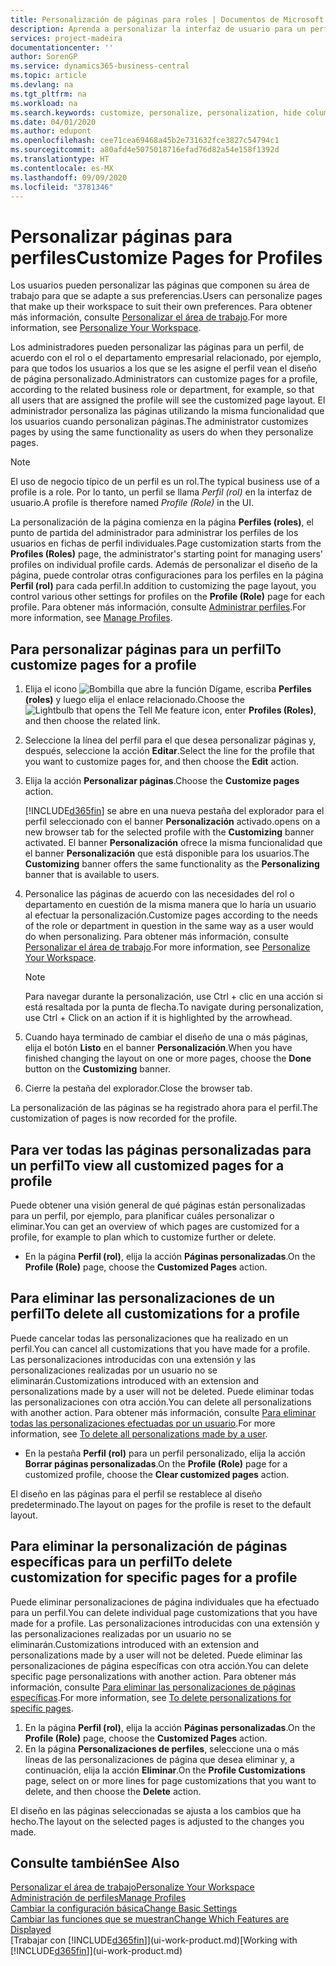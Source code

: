 ```yaml
---
title: Personalización de páginas para roles | Documentos de Microsoft
description: Aprenda a personalizar la interfaz de usuario para un perfil (rol) para que todos los usuarios asignados a ese rol vean un espacio de trabajo personalizado.
services: project-madeira
documentationcenter: ''
author: SorenGP
ms.service: dynamics365-business-central
ms.topic: article
ms.devlang: na
ms.tgt_pltfrm: na
ms.workload: na
ms.search.keywords: customize, personalize, personalization, hide columns, remove fields, move fields
ms.date: 04/01/2020
ms.author: edupont
ms.openlocfilehash: cee71cea69468a45b2e731632fce3827c54794c1
ms.sourcegitcommit: a80afd4e5075018716efad76d82a54e158f1392d
ms.translationtype: HT
ms.contentlocale: es-MX
ms.lasthandoff: 09/09/2020
ms.locfileid: "3781346"
---
```

# <a name="customize-pages-for-profiles"></a><span data-ttu-id="a72cd-103">Personalizar páginas para perfiles</span><span class="sxs-lookup"><span data-stu-id="a72cd-103">Customize Pages for Profiles</span></span>
<span data-ttu-id="a72cd-104">Los usuarios pueden personalizar las páginas que componen su área de trabajo para que se adapte a sus preferencias.</span><span class="sxs-lookup"><span data-stu-id="a72cd-104">Users can personalize pages that make up their workspace to suit their own preferences.</span></span> <span data-ttu-id="a72cd-105">Para obtener más información, consulte [Personalizar el área de trabajo](ui-personalization-user.md).</span><span class="sxs-lookup"><span data-stu-id="a72cd-105">For more information, see [Personalize Your Workspace](ui-personalization-user.md).</span></span>

<span data-ttu-id="a72cd-106">Los administradores pueden personalizar las páginas para un perfil, de acuerdo con el rol o el departamento empresarial relacionado, por ejemplo, para que todos los usuarios a los que se les asigne el perfil vean el diseño de página personalizado.</span><span class="sxs-lookup"><span data-stu-id="a72cd-106">Administrators can customize pages for a profile, according to the related business role or department, for example, so that all users that are assigned the profile will see the customized page layout.</span></span> <span data-ttu-id="a72cd-107">El administrador personaliza las páginas utilizando la misma funcionalidad que los usuarios cuando personalizan páginas.</span><span class="sxs-lookup"><span data-stu-id="a72cd-107">The administrator customizes pages by using the same functionality as users do when they personalize pages.</span></span>

> [!NOTE]
> <span data-ttu-id="a72cd-108">El uso de negocio típico de un perfil es un rol.</span><span class="sxs-lookup"><span data-stu-id="a72cd-108">The typical business use of a profile is a role.</span></span> <span data-ttu-id="a72cd-109">Por lo tanto, un perfil se llama *Perfil (rol)* en la interfaz de usuario.</span><span class="sxs-lookup"><span data-stu-id="a72cd-109">A profile is therefore named *Profile (Role)* in the UI.</span></span>

<span data-ttu-id="a72cd-110">La personalización de la página comienza en la página **Perfiles (roles)**, el punto de partida del administrador para administrar los perfiles de los usuarios en fichas de perfil individuales.</span><span class="sxs-lookup"><span data-stu-id="a72cd-110">Page customization starts from the **Profiles (Roles)** page, the administrator's starting point for managing users' profiles on individual profile cards.</span></span> <span data-ttu-id="a72cd-111">Además de personalizar el diseño de la página, puede controlar otras configuraciones para los perfiles en la página **Perfil (rol)** para cada perfil.</span><span class="sxs-lookup"><span data-stu-id="a72cd-111">In addition to customizing the page layout, you control various other settings for profiles on the **Profile (Role)** page for each profile.</span></span> <span data-ttu-id="a72cd-112">Para obtener más información, consulte [Administrar perfiles](admin-users-profiles-roles.md).</span><span class="sxs-lookup"><span data-stu-id="a72cd-112">For more information, see [Manage Profiles](admin-users-profiles-roles.md).</span></span>

## <a name="to-customize-pages-for-a-profile"></a><span data-ttu-id="a72cd-113">Para personalizar páginas para un perfil</span><span class="sxs-lookup"><span data-stu-id="a72cd-113">To customize pages for a profile</span></span>
1. <span data-ttu-id="a72cd-114">Elija el icono ![Bombilla que abre la función Dígame](media/ui-search/search_small.png "Dígame qué desea hacer"), escriba **Perfiles (roles)** y luego elija el enlace relacionado.</span><span class="sxs-lookup"><span data-stu-id="a72cd-114">Choose the ![Lightbulb that opens the Tell Me feature](media/ui-search/search_small.png "Tell me what you want to do") icon, enter **Profiles (Roles)**, and then choose the related link.</span></span>
2. <span data-ttu-id="a72cd-115">Seleccione la línea del perfil para el que desea personalizar páginas y, después, seleccione la acción **Editar**.</span><span class="sxs-lookup"><span data-stu-id="a72cd-115">Select the line for the profile that you want to customize pages for, and then choose the **Edit** action.</span></span>
3. <span data-ttu-id="a72cd-116">Elija la acción **Personalizar páginas**.</span><span class="sxs-lookup"><span data-stu-id="a72cd-116">Choose the **Customize pages** action.</span></span>

    [!INCLUDE[d365fin](includes/d365fin_md.md)] <span data-ttu-id="a72cd-117">se abre en una nueva pestaña del explorador para el perfil seleccionado con el banner **Personalización** activado.</span><span class="sxs-lookup"><span data-stu-id="a72cd-117">opens on a new browser tab for the selected profile with the **Customizing** banner activated.</span></span> <span data-ttu-id="a72cd-118">El banner **Personalización** ofrece la misma funcionalidad que el banner **Personalización** que está disponible para los usuarios.</span><span class="sxs-lookup"><span data-stu-id="a72cd-118">The **Customizing** banner offers the same functionality as the **Personalizing** banner that is available to users.</span></span>

4. <span data-ttu-id="a72cd-119">Personalice las páginas de acuerdo con las necesidades del rol o departamento en cuestión de la misma manera que lo haría un usuario al efectuar la personalización.</span><span class="sxs-lookup"><span data-stu-id="a72cd-119">Customize pages according to the needs of the role or department in question in the same way as a user would do when personalizing.</span></span> <span data-ttu-id="a72cd-120">Para obtener más información, consulte [Personalizar el área de trabajo](ui-personalization-user.md).</span><span class="sxs-lookup"><span data-stu-id="a72cd-120">For more information, see [Personalize Your Workspace](ui-personalization-user.md).</span></span>

    > [!NOTE]
    > <span data-ttu-id="a72cd-121">Para navegar durante la personalización, use Ctrl + clic en una acción si está resaltada por la punta de flecha.</span><span class="sxs-lookup"><span data-stu-id="a72cd-121">To navigate during personalization, use Ctrl + Click on an action if it is highlighted by the arrowhead.</span></span>

5. <span data-ttu-id="a72cd-122">Cuando haya terminado de cambiar el diseño de una o más páginas, elija el botón **Listo** en el banner **Personalización**.</span><span class="sxs-lookup"><span data-stu-id="a72cd-122">When you have finished changing the layout on one or more pages, choose the **Done** button on the **Customizing** banner.</span></span>
6. <span data-ttu-id="a72cd-123">Cierre la pestaña del explorador.</span><span class="sxs-lookup"><span data-stu-id="a72cd-123">Close the browser tab.</span></span>

<span data-ttu-id="a72cd-124">La personalización de las páginas se ha registrado ahora para el perfil.</span><span class="sxs-lookup"><span data-stu-id="a72cd-124">The customization of pages is now recorded for the profile.</span></span>

## <a name="to-view-all-customized-pages-for-a-profile"></a><span data-ttu-id="a72cd-125">Para ver todas las páginas personalizadas para un perfil</span><span class="sxs-lookup"><span data-stu-id="a72cd-125">To view all customized pages for a profile</span></span>
<span data-ttu-id="a72cd-126">Puede obtener una visión general de qué páginas están personalizadas para un perfil, por ejemplo, para planificar cuáles personalizar o eliminar.</span><span class="sxs-lookup"><span data-stu-id="a72cd-126">You can get an overview of which pages are customized for a profile, for example to plan which to customize further or delete.</span></span>

- <span data-ttu-id="a72cd-127">En la página **Perfil (rol)**, elija la acción **Páginas personalizadas**.</span><span class="sxs-lookup"><span data-stu-id="a72cd-127">On the **Profile (Role)** page, choose the **Customized Pages** action.</span></span>

## <a name="to-delete-all-customizations-for-a-profile"></a><span data-ttu-id="a72cd-128">Para eliminar las personalizaciones de un perfil</span><span class="sxs-lookup"><span data-stu-id="a72cd-128">To delete all customizations for a profile</span></span>
<span data-ttu-id="a72cd-129">Puede cancelar todas las personalizaciones que ha realizado en un perfil.</span><span class="sxs-lookup"><span data-stu-id="a72cd-129">You can cancel all customizations that you have made for a profile.</span></span> <span data-ttu-id="a72cd-130">Las personalizaciones introducidas con una extensión y las personalizaciones realizadas por un usuario no se eliminarán.</span><span class="sxs-lookup"><span data-stu-id="a72cd-130">Customizations introduced with an extension and personalizations made by a user will not be deleted.</span></span> <span data-ttu-id="a72cd-131">Puede eliminar todas las personalizaciones con otra acción.</span><span class="sxs-lookup"><span data-stu-id="a72cd-131">You can delete all personalizations with another action.</span></span> <span data-ttu-id="a72cd-132">Para obtener más información, consulte [Para eliminar todas las personalizaciones efectuadas por un usuario](admin-users-profiles-roles.md#to-delete-all-personalizations-made-by-a-user).</span><span class="sxs-lookup"><span data-stu-id="a72cd-132">For more information, see [To delete all personalizations made by a user](admin-users-profiles-roles.md#to-delete-all-personalizations-made-by-a-user).</span></span>

- <span data-ttu-id="a72cd-133">En la pestaña **Perfil (rol)** para un perfil personalizado, elija la acción **Borrar páginas personalizadas**.</span><span class="sxs-lookup"><span data-stu-id="a72cd-133">On the **Profile (Role)** page for a customized profile, choose the **Clear customized pages** action.</span></span>

<span data-ttu-id="a72cd-134">El diseño en las páginas para el perfil se restablece al diseño predeterminado.</span><span class="sxs-lookup"><span data-stu-id="a72cd-134">The layout on pages for the profile is reset to the default layout.</span></span>  

## <a name="to-delete-customization-for-specific-pages-for-a-profile"></a><span data-ttu-id="a72cd-135">Para eliminar la personalización de páginas específicas para un perfil</span><span class="sxs-lookup"><span data-stu-id="a72cd-135">To delete customization for specific pages for a profile</span></span>
<span data-ttu-id="a72cd-136">Puede eliminar personalizaciones de página individuales que ha efectuado para un perfil.</span><span class="sxs-lookup"><span data-stu-id="a72cd-136">You can delete individual page customizations that you have made for a profile.</span></span> <span data-ttu-id="a72cd-137">Las personalizaciones introducidas con una extensión y las personalizaciones realizadas por un usuario no se eliminarán.</span><span class="sxs-lookup"><span data-stu-id="a72cd-137">Customizations introduced with an extension and personalizations made by a user will not be deleted.</span></span> <span data-ttu-id="a72cd-138">Puede eliminar las personalizaciones de página específicas con otra acción.</span><span class="sxs-lookup"><span data-stu-id="a72cd-138">You can delete specific page personalizations with another action.</span></span> <span data-ttu-id="a72cd-139">Para obtener más información, consulte [Para eliminar las personalizaciones de páginas específicas](admin-users-profiles-roles.md#to-delete-personalizations-for-specific-pages).</span><span class="sxs-lookup"><span data-stu-id="a72cd-139">For more information, see [To delete personalizations for specific pages](admin-users-profiles-roles.md#to-delete-personalizations-for-specific-pages).</span></span>

1. <span data-ttu-id="a72cd-140">En la página **Perfil (rol)**, elija la acción **Páginas personalizadas**.</span><span class="sxs-lookup"><span data-stu-id="a72cd-140">On the **Profile (Role)** page, choose the **Customized Pages** action.</span></span>
2. <span data-ttu-id="a72cd-141">En la página **Personalizaciones de perfiles**, seleccione una o más líneas de las personalizaciones de página que desea eliminar y, a continuación, elija la acción **Eliminar**.</span><span class="sxs-lookup"><span data-stu-id="a72cd-141">On the **Profile Customizations** page, select on or more lines for page customizations that you want to delete, and then choose the **Delete** action.</span></span>

<span data-ttu-id="a72cd-142">El diseño en las páginas seleccionadas se ajusta a los cambios que ha hecho.</span><span class="sxs-lookup"><span data-stu-id="a72cd-142">The layout on the selected pages is adjusted to the changes you made.</span></span>

## <a name="see-also"></a><span data-ttu-id="a72cd-143">Consulte también</span><span class="sxs-lookup"><span data-stu-id="a72cd-143">See Also</span></span>
[<span data-ttu-id="a72cd-144">Personalizar el área de trabajo</span><span class="sxs-lookup"><span data-stu-id="a72cd-144">Personalize Your Workspace</span></span>](ui-personalization-user.md)  
[<span data-ttu-id="a72cd-145">Administración de perfiles</span><span class="sxs-lookup"><span data-stu-id="a72cd-145">Manage Profiles</span></span>](admin-users-profiles-roles.md)  
[<span data-ttu-id="a72cd-146">Cambiar la configuración básica</span><span class="sxs-lookup"><span data-stu-id="a72cd-146">Change Basic Settings</span></span>](ui-change-basic-settings.md)  
[<span data-ttu-id="a72cd-147">Cambiar las funciones que se muestran</span><span class="sxs-lookup"><span data-stu-id="a72cd-147">Change Which Features are Displayed</span></span>](ui-experiences.md)  
<span data-ttu-id="a72cd-148">[Trabajar con [!INCLUDE[d365fin](includes/d365fin_md.md)]](ui-work-product.md)</span><span class="sxs-lookup"><span data-stu-id="a72cd-148">[Working with [!INCLUDE[d365fin](includes/d365fin_md.md)]](ui-work-product.md)</span></span>  
